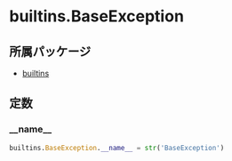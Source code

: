 # builtins.BaseException

## 所属パッケージ
- [builtins](../../module/builtins)

## 定数

### \_\_name\_\_
```python
builtins.BaseException.__name__ = str('BaseException')
```
